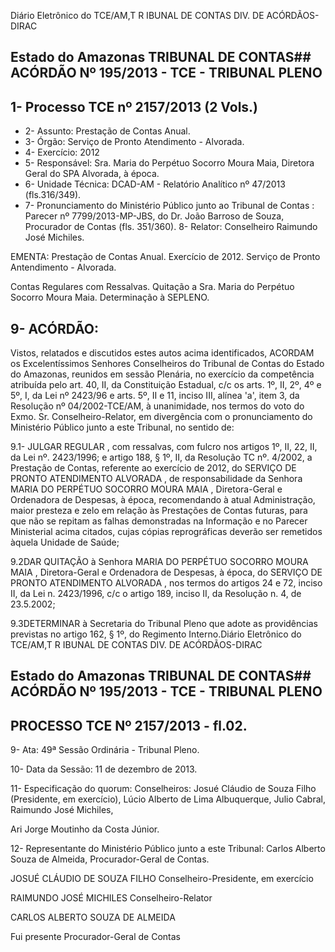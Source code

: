 Diário Eletrônico do TCE/AM,T R IBUNAL DE CONTAS DIV. DE ACÓRDÃOS-DIRAC

## Estado do Amazonas TRIBUNAL DE CONTAS## ACÓRDÃO Nº 195/2013 - TCE - TRIBUNAL PLENO

## 1- Processo TCE nº 2157/2013 (2 Vols.)

- 2- Assunto: Prestação de Contas Anual.
- 3- Órgão: Serviço de Pronto Atendimento - Alvorada.
- 4- Exercício: 2012
- 5-  Responsável: Sra.  Maria  do  Perpétuo  Socorro  Moura  Maia,  Diretora  Geral  do  SPA Alvorada, à época.
- 6- Unidade Técnica: DCAD-AM - Relatório Analítico nº 47/2013 (fls.316/349).
- 7-  Pronunciamento  do  Ministério  Público  junto  ao  Tribunal  de  Contas :  Parecer  nº 7799/2013-MP-JBS, do Dr. João Barroso de Souza, Procurador de Contas (fls. 351/360). 8- Relator: Conselheiro Raimundo José Michiles.

EMENTA: Prestação de Contas Anual. Exercício de 2012. Serviço de Pronto Antendimento - Alvorada.

Contas Regulares com Ressalvas. Quitação a Sra. Maria do Perpétuo Socorro Moura Maia. Determinação à SEPLENO.

## 9- ACÓRDÃO:

Vistos, relatados e discutidos estes autos acima identificados,  ACORDAM os Excelentíssimos  Senhores  Conselheiros do Tribunal de Contas do Estado do Amazonas, reunidos em sessão Plenária, no exercício da competência atribuída pelo art. 40, II, da Constituição Estadual, c/c os arts. 1º, II, 2º, 4º e 5º, I, da Lei nº 2423/96 e arts. 5º, II  e  11,  inciso  III,  alínea  'a',  item  3,  da  Resolução  nº  04/2002-TCE/AM, à unanimidade, nos termos do voto do Exmo. Sr. Conselheiro-Relator, em divergência com  o pronunciamento do Ministério Público junto a este Tribunal, no sentido de:

9.1- JULGAR REGULAR , com ressalvas, com fulcro nos artigos 1º, II, 22, II, da Lei nº. 2423/1996; e artigo 188, § 1º,  II, da Resolução TC nº. 4/2002, a Prestação de Contas,  referente  ao  exercício  de  2012,  do SERVIÇO  DE  PRONTO  ATENDIMENTO ALVORADA , de  responsabilidade  da  Senhora MARIA  DO  PERPÉTUO  SOCORRO MOURA  MAIA ,  Diretora-Geral  e  Ordenadora  de  Despesas,  à  época,  recomendando  à atual Administração, maior presteza e zelo em relação às Prestações de Contas futuras, para que não se repitam as falhas demonstradas na Informação e no Parecer Ministerial acima  citados,  cujas  cópias  reprográficas  deverão  ser  remetidos  àquela  Unidade  de Saúde;

9.2DAR  QUITAÇÃO à  Senhora MARIA  DO  PERPÉTUO  SOCORRO MOURA MAIA ,  Diretora-Geral  e  Ordenadora  de  Despesas,  à  época,  do SERVIÇO DE PRONTO ATENDIMENTO ALVORADA , nos termos do artigos  24 e 72, inciso II, da Lei n. 2423/1996, c/c o artigo 189, inciso II, da Resolução n. 4, de 23.5.2002;

9.3DETERMINAR à Secretaria do Tribunal Pleno que adote as providências previstas no artigo 162, § 1º, do Regimento Interno.Diário Eletrônico do TCE/AM,T R IBUNAL DE CONTAS DIV. DE ACÓRDÃOS-DIRAC

## Estado do Amazonas TRIBUNAL DE CONTAS## ACÓRDÃO Nº 195/2013 - TCE - TRIBUNAL PLENO

## PROCESSO TCE Nº 2157/2013 - fl.02.

9- Ata: 49ª Sessão Ordinária - Tribunal Pleno.

10- Data da Sessão: 11 de dezembro de 2013.

11- Especificação do quorum: Conselheiros: Josué Cláudio de Souza Filho (Presidente, em exercício), Lúcio Alberto de Lima Albuquerque, Julio Cabral, Raimundo José Michiles,

Ari Jorge Moutinho da Costa Júnior.

12- Representante do Ministério Público junto a este Tribunal: Carlos Alberto Souza de Almeida, Procurador-Geral de Contas.

JOSUÉ CLÁUDIO DE SOUZA FILHO Conselheiro-Presidente, em exercício

RAIMUNDO JOSÉ MICHILES Conselheiro-Relator

CARLOS ALBERTO SOUZA DE ALMEIDA

Fui presente Procurador-Geral de Contas